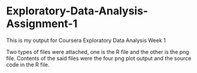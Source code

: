# Exploratory-Data-Analysis-Assignment-1
This is my output for Coursera Exploratory Data Analysis Week 1

Two types of files were attached, one is the R file and the other is the png file.
Contents of the said files were the four png plot output and the source code in the R file.
